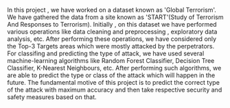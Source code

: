 In this project , we have worked on a dataset known as 'Global Terrorism'. We have gathered the data from a site known as 'START'(Study of Terrorism And Responses to Terrorism).
Initially , on this dataset we have performed various operations like data cleaning and preprocessing , exploratory data analysis, etc.
After performing these operations, we have considered only the Top-3 Targets areas which were mostly attacked by the perpetrators.
For classifing and predicting the type of attack, we have used several machine-learning algorithms like Random Forest Classifier, Decision Tree Classifier, K-Nearest Neighbours, etc.
After performing such algorithms, we are able to predict the type or class of the attack which will happen in the future.
The fundamental motive of this project is to predict the correct type of the attack with maximum accuracy and then take respective security and safety measures based on that.
